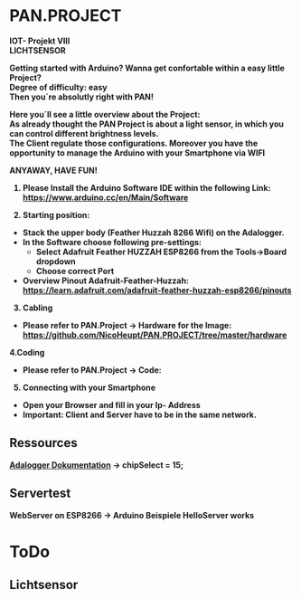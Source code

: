 # PAN.PROJECT
<b>IOT- Projekt VIII<b><br />
<b>LICHTSENSOR<b>



Getting started with Arduino?
Wanna get confortable within a easy little Project?<br />
Degree of difficulty: easy<br />
<b>Then you´re absolutly right with PAN!<b>
  
Here you´ll see a little overview about the Project:<br />
As already thought the PAN Project is about a light sensor, in which you can control different brightness levels.<br />
The Client regulate those configurations. Moreover you have the opportunity to manage the Arduino with your Smartphone via WIFI <br />

<b>ANYAWAY, HAVE FUN!<b>



1. Please Install the Arduino Software IDE within the following Link: https://www.arduino.cc/en/Main/Software

2. Starting position: 
  - Stack the upper body (Feather Huzzah 8266 Wifi) on the Adalogger.
  - In the Software choose following pre-settings:
    - Select Adafruit Feather HUZZAH ESP8266 from the Tools->Board dropdown
    - Choose correct Port
  - Overview Pinout Adafruit-Feather-Huzzah: https://learn.adafruit.com/adafruit-feather-huzzah-esp8266/pinouts
    
3. Cabling
  - Please refer to PAN.Project -> Hardware for the Image: https://github.com/NicoHeupt/PAN.PROJECT/tree/master/hardware

4.Coding
  - Please refer to PAN.Project -> Code: 
  
5. Connecting with your Smartphone
  - Open your Browser and fill in your Ip- Address
  - Important: Client and Server have to be in the same network.
  

## Ressources
[Adalogger Dokumentation](https://learn.adafruit.com/adafruit-feather-m0-adalogger/using-the-sd-card#)
-> __chipSelect = 15;__


## Servertest
WebServer on ESP8266 -> Arduino Beispiele HelloServer works


# ToDo
## Lichtsensor

